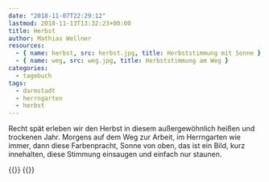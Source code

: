 ```yaml
---
date: "2018-11-07T22:29:12"
lastmod: 2018-11-13T13:32:23+00:00
title: Herbst
author: Mathias Wellner
resources:
  - { name: herbst, src: herbst.jpg, title: Herbststimmung mit Sonne }
  - { name: weg, src: weg.jpg, title: Herbststimmung am Weg }
categories:
  - tagebuch
tags:
  - darmstadt
  - herrngarten
  - herbst
---
```

Recht spät erleben wir den Herbst in diesem außergewöhnlich heißen und trockenen Jahr. Morgens auf dem Weg zur Arbeit, im Herrngarten wie immer, dann diese Farbenpracht, Sonne von oben, das ist ein Bild, kurz innehalten, diese Stimmung einsaugen und einfach nur staunen. 
<!--more-->

{{<responsive-image name="herbst">}}
{{<responsive-image name="weg">}}
